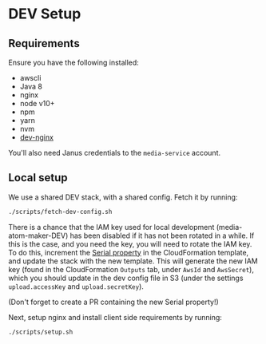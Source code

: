 # DEV Setup

## Requirements
Ensure you have the following installed:
- awscli
- Java 8
- nginx
- node v10+
- npm
- yarn
- nvm
- [dev-nginx](https://github.com/guardian/dev-nginx#installation)

You'll also need Janus credentials to the `media-service` account.

## Local setup 

We use a shared DEV stack, with a shared config. Fetch it by running:

```bash
./scripts/fetch-dev-config.sh
```

There is a chance that the IAM key used for local development (media-atom-maker-DEV) has been disabled if it has not been rotated in a while. If this is the case, and you need the key, you will need to rotate the IAM key. To do this, increment the [Serial property](https://github.com/guardian/media-atom-maker/blob/ba9f87b4b3d3f3446affabc4410ea598ae130e36/cloudformation/media-atom-maker-dev.yml#L99) in the CloudFormation template, and update the stack with the new template. This will generate the new IAM key (found in the CloudFormation `Outputs` tab, under `AwsId` and `AwsSecret`), which you should update in the dev config file in S3 (under the settings `upload.accessKey` and `upload.secretKey`).

(Don't forget to create a PR containing the new Serial property!)

Next, setup nginx and install client side requirements by running:

```bash
./scripts/setup.sh
```
